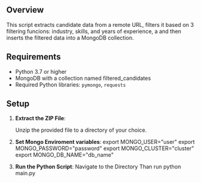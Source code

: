 ## Overview

This script extracts candidate data from a remote URL, filters it based on 3 filtering funcions: industry, skills, and years of experience, a and then inserts the filtered data into a MongoDB collection.

## Requirements

- Python 3.7 or higher
- MongoDB with a collection named filtered_candidates
- Required Python libraries: `pymongo`, `requests`

## Setup

1. **Extract the ZIP File**:

   Unzip the provided file to a directory of your choice.

2. **Set Mongo Enviroment variables**:
    export MONGO_USER="user"
    export MONGO_PASSWORD="password"
    export MONGO_CLUSTER="cluster"
    export MONGO_DB_NAME="db_name"

2. **Run the Python Script**:
    Navigate to the Directory
    Than run
    python main.py
